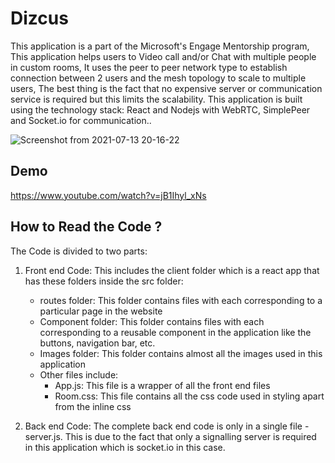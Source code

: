 # Dizcus

This application is a part of the Microsoft's Engage Mentorship program, This application helps users to Video call and/or Chat with multiple people in custom rooms, It uses the peer to peer network type to establish connection between 2 users and the mesh topology to scale to multiple users, The best thing is the fact that no expensive server or communication service is required but this limits the scalability. This application is built using the technology stack: React and Nodejs with WebRTC, SimplePeer and Socket.io for communication..

![Screenshot from 2021-07-13 20-16-22](https://user-images.githubusercontent.com/69861341/125500514-455f7958-1a48-41d4-8253-1991ce694ca1.png)

## Demo
https://www.youtube.com/watch?v=jB1Ihyl_xNs

## How to Read the Code ?

The Code is divided to two parts:

1. Front end Code:
   This includes the client folder which is a react app that has these folders inside the src folder:

   - routes folder:
     This folder contains files with each corresponding to a particular page in the website
   - Component folder:
     This folder contains files with each corresponding to a reusable component in the application like the buttons, navigation bar, etc.
   - Images folder:
     This folder contains almost all the images used in this application
   - Other files include:
     - App.js:
       This file is a wrapper of all the front end files
     - Room.css:
       This file contains all the css code used in styling apart from the inline css

2. Back end Code:
   The complete back end code is only in a single file - server.js.
   This is due to the fact that only a signalling server is required in this application which is socket.io in this case.

